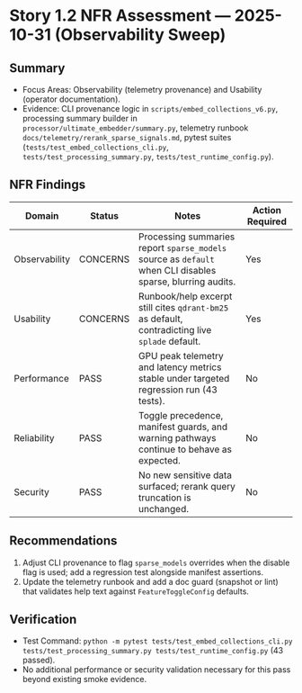 # Story 1.2 NFR Assessment — 2025-10-31 (Observability Sweep)

## Summary

- Focus Areas: Observability (telemetry provenance) and Usability (operator documentation).
- Evidence: CLI provenance logic in `scripts/embed_collections_v6.py`, processing summary builder in `processor/ultimate_embedder/summary.py`, telemetry runbook `docs/telemetry/rerank_sparse_signals.md`, pytest suites (`tests/test_embed_collections_cli.py`, `tests/test_processing_summary.py`, `tests/test_runtime_config.py`).

## NFR Findings

| Domain        | Status   | Notes                                                                                                      | Action Required |
| ------------- | -------- | ---------------------------------------------------------------------------------------------------------- | --------------- |
| Observability | CONCERNS | Processing summaries report `sparse_models` source as `default` when CLI disables sparse, blurring audits. | Yes             |
| Usability     | CONCERNS | Runbook/help excerpt still cites `qdrant-bm25` as default, contradicting live `splade` default.            | Yes             |
| Performance   | PASS     | GPU peak telemetry and latency metrics stable under targeted regression run (43 tests).                    | No              |
| Reliability   | PASS     | Toggle precedence, manifest guards, and warning pathways continue to behave as expected.                   | No              |
| Security      | PASS     | No new sensitive data surfaced; rerank query truncation is unchanged.                                      | No              |

## Recommendations

1. Adjust CLI provenance to flag `sparse_models` overrides when the disable flag is used; add a regression test alongside manifest assertions.
2. Update the telemetry runbook and add a doc guard (snapshot or lint) that validates help text against `FeatureToggleConfig` defaults.

## Verification

- Test Command: `python -m pytest tests/test_embed_collections_cli.py tests/test_processing_summary.py tests/test_runtime_config.py` (43 passed).
- No additional performance or security validation necessary for this pass beyond existing smoke evidence.
